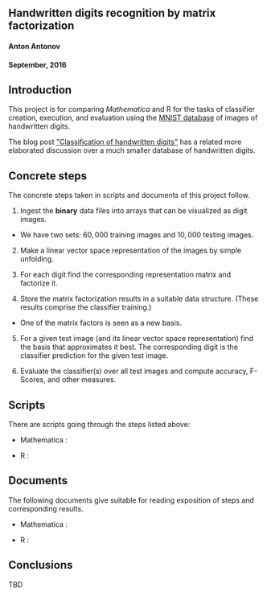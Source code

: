
## Handwritten digits recognition by matrix factorization
#### Anton Antonov
#### September, 2016


## Introduction

This project is for comparing *Mathematica* and R for the tasks of classifier creation, execution, and
evaluation using the [MNIST database](http://yann.lecun.com/exdb/mnist/) of images of
handwritten digits.

The blog post
["Classification of handwritten digits"](https://mathematicaforprediction.wordpress.com/2013/08/26/classification-of-handwritten-digits/)
has a related more elaborated discussion over a much smaller database
of handwritten digits.


## Concrete steps

The concrete steps taken in scripts and documents of this project follow.

1. Ingest the **binary** data files into arrays that can be visualized
as digit images.

  - We have two sets: $60,000$ training images and $10,000$ testing images.

2. Make a linear vector space representation of the images by simple
unfolding.

3. For each digit find the corresponding representation matrix and
   factorize it.

4. Store the matrix factorization results in a suitable data
structure. (These results comprise the classifier training.)

  - One of the matrix factors is seen as a new basis. 

5. For a given test image (and its linear vector space representation)
   find the basis that approximates it best. The corresponding digit
   is the classifier prediction for the given test image.

6. Evaluate the classifier(s) over all test images and compute
accuracy, F-Scores, and other measures.


## Scripts

There are scripts going through the steps listed above:

- Mathematica :

- R :

## Documents

The following documents give suitable for reading exposition of steps
and corresponding results.

- Mathematica :

- R :

## Conclusions

TBD
